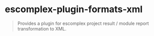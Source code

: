 # escomplex-plugin-formats-xml

> Provides a plugin for escomplex project result / module report transformation to XML.
